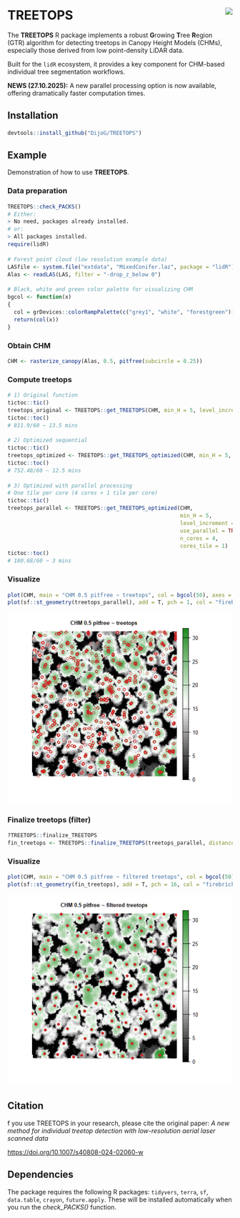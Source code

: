 # TREETOPS <img src="man/figures/logo.png" align="right" height="139" />

The **TREETOPS** R package implements a robust **G**rowing **T**ree **R**egion (GTR) algorithm for detecting treetops in Canopy Height Models (CHMs), especially those derived from low point-density LiDAR data.

Built for the `lidR` ecosystem, it provides a key component for CHM-based individual tree segmentation workflows. 

**NEWS (27.10.2025):** A new parallel processing option is now available, offering dramatically faster computation times.

## Installation

```r
devtools::install_github("DijoG/TREETOPS")
```

## Example
Demonstration of how to use **TREETOPS**. 

### Data preparation

```r
TREETOPS::check_PACKS()
# Either:
> No need, packages already installed.
# or:
> All packages installed.
require(lidR)

# Forest point cloud (low resolution example data)
LASfile <- system.file("extdata", "MixedConifer.laz", package = "lidR")
Alas <- readLAS(LAS, filter = "-drop_z_below 0") 

# Black, white and green color palette for visualizing CHM
bgcol <- function(x)
{
  col = grDevices::colorRampPalette(c("grey1", "white", "forestgreen"))
  return(col(x))
}
```
### Obtain CHM

```r
CHM <- rasterize_canopy(Alas, 0.5, pitfree(subcircle = 0.25))
```
### Compute treetops 

```r
# 1) Original function 
tictoc::tic()
treetops_original <- TREETOPS::get_TREETOPS(CHM, min_H = 5, level_increment = 0.2)
tictoc::toc()
# 811.9/60 ~ 13.5 mins

# 2) Optimized sequential 
tictoc::tic()
treetops_optimized <- TREETOPS::get_TREETOPS_optimized(CHM, min_H = 5, level_increment = 0.2)
tictoc::toc()
# 752.48/60 ~ 12.5 mins 

# 3) Optimized with parallel processing
# One tile per core (4 cores × 1 tile per core) 
tictoc::tic()
treetops_parallel <- TREETOPS::get_TREETOPS_optimized(CHM, 
                                                      min_H = 5, 
                                                      level_increment = 0.2,
                                                      use_parallel = TRUE, 
                                                      n_cores = 4, 
                                                      cores_tile = 1)
tictoc::toc()
# 180.68/60 ~ 3 mins
```
### Visualize

```r
plot(CHM, main = "CHM 0.5 pitfree ~ treetops", col = bgcol(50), axes = F)
plot(sf::st_geometry(treetops_parallel), add = T, pch = 1, col = "firebrick3")
```
<img align="bottom" src="https://raw.githubusercontent.com/DijoG/storage/main/README/TREETOPS_01.png">

### Finalize treetops (filter)

```r
?TREETOPS::finalize_TREETOPS
fin_treetops <- TREETOPS::finalize_TREETOPS(treetops_parallel, distance = 5, min_H = 5)
```
### Visualize

```r
plot(CHM, main = "CHM 0.5 pitfree ~ filtered treetops", col = bgcol(50), axes = F)
plot(sf::st_geometry(fin_treetops), add = T, pch = 16, col = "firebrick3")
```
<img align="bottom" src="https://raw.githubusercontent.com/DijoG/storage/main/README/TREETOPS_02.png">

## Citation
f you use TREETOPS in your research, please cite the original paper:
*A new method for individual treetop detection with low-resolution aerial laser scanned data*

https://doi.org/10.1007/s40808-024-02060-w

## Dependencies 

The package requires the following R packages: `tidyvers`, `terra`, `sf`, `data.table`, `crayon`, `future.apply`. These will be installed automatically when you run the *check_PACKS()* function.
